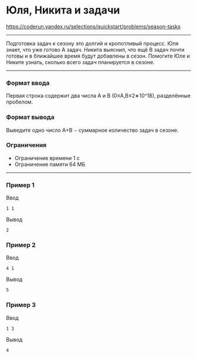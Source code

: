 # Юля, Никита и задачи
https://coderun.yandex.ru/selections/quickstart/problems/season-tasks
___ 

Подготовка задач к сезону это долгий и кропотливый процесс. Юля знает, что уже готово A задач.
Никита выяснил, что ещё B задач почти готовы и в ближайшее время будут добавлены в сезон. Помогите Юле и Никите узнать, сколько всего задач
планируется в сезоне.
___

### Формат ввода
Первая строка содержит два числа A и B (0≤A,B≤2∗10^18), разделённые пробелом.

### Формат вывода
Выведите одно число A+B − суммарное количество задач в сезоне.

### Ограничения

- Ограничение времени 1 с
- Ограничение памяти 64 МБ

___

### Пример 1

Ввод
```
1 1
```
Вывод
```
2
```
### Пример 2

Ввод 
```
4 1
```
Вывод
```
5
```
### Пример 3

Ввод
```
1 3
```
Вывод
```
4
```